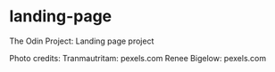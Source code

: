 # landing-page
The Odin Project: Landing page project

Photo credits:
Tranmautritam: pexels.com
Renee Bigelow: pexels.com

